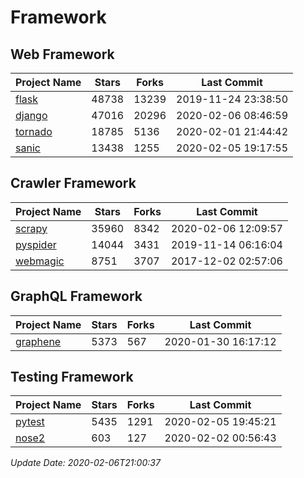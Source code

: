 # Framework

## Web Framework

| Project Name | Stars | Forks | Last Commit |
| ------------ | ----- | ----- | ----------- |
| [flask](https://github.com/pallets/flask) | 48738 | 13239 | 2019-11-24 23:38:50 |
| [django](https://github.com/django/django) | 47016 | 20296 | 2020-02-06 08:46:59 |
| [tornado](https://github.com/tornadoweb/tornado) | 18785 | 5136 | 2020-02-01 21:44:42 |
| [sanic](https://github.com/huge-success/sanic) | 13438 | 1255 | 2020-02-05 19:17:55 |

## Crawler Framework

| Project Name | Stars | Forks | Last Commit |
| ------------ | ----- | ----- | ----------- |
| [scrapy](https://github.com/scrapy/scrapy) | 35960 | 8342 | 2020-02-06 12:09:57 |
| [pyspider](https://github.com/binux/pyspider) | 14044 | 3431 | 2019-11-14 06:16:04 |
| [webmagic](https://github.com/code4craft/webmagic) | 8751 | 3707 | 2017-12-02 02:57:06 |

## GraphQL Framework

| Project Name | Stars | Forks | Last Commit |
| ------------ | ----- | ----- | ----------- |
| [graphene](https://github.com/graphql-python/graphene) | 5373 | 567 | 2020-01-30 16:17:12 |

## Testing Framework

| Project Name | Stars | Forks | Last Commit |
| ------------ | ----- | ----- | ----------- |
| [pytest](https://github.com/pytest-dev/pytest) | 5435 | 1291 | 2020-02-05 19:45:21 |
| [nose2](https://github.com/nose-devs/nose2) | 603 | 127 | 2020-02-02 00:56:43 |

*Update Date: 2020-02-06T21:00:37*